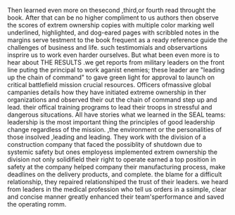 Then learned even more on thesecond ,third,or fourth read throught the book. After that can be no higher compliment to us authors then observe the scores of extrem ownership copies with multiple color marking well underlined, highlighted, and dog-eared pages with scribbled notes in the margins serve testment to the book frequent as a ready reference guide the challenges of business and life. such testimomials and observartions insprire us to work even harder ourselves. But what been even more is to hear about THE RESULTS .we get reports from military leaders on the front line puting the principal to work aganist enemies; these leader are "leading up the chain of command" to gave green light for approval to launch on critical battlefield mission crucial resources. Officers ofmassive global campanies details how they have initiated extreme ownership in ther organizations and observed their out the chain of command step up and lead. their offical training programs to lead their troops in stressful and dangerous situcations. All have stories what we learned in the SEAL teams: leadership is the most important thing the principles of good leadership change regardless of the mission. ,the environment or the personalities of those insolved ,leading and leading. They work with the division of a construction company that faced the possiblity of shutdown due to systemic safety but ones employess implemented extrem ownership the division not only solidifield their right to operate  earned a top position in safety at the company  helped company their manufacturing process, make deadlines on the delivery products, and complete. the blame for a difficult relationship, they repaired relationshiped the trust of their leaders. we heard from leaders in the medical profession who tell us orders in a ssimple, clear and concise manner greatly enhanced their team'sperformance and saved the operating romm. 
